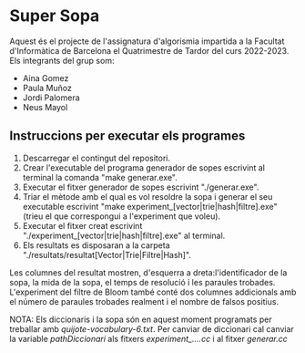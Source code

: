 # Super Sopa #
Aquest és el projecte de l'assignatura d'algorismia impartida a la Facultat d'Informàtica de Barcelona el Quatrimestre de Tardor del curs 2022-2023. Els integrants del grup som:
* Aina Gomez
* Paula Muñoz
* Jordi Palomera
* Neus Mayol

## Instruccions per executar els programes ##
1. Descarregar el contingut del repositori.
2. Crear l'executable del programa generador de sopes escrivint al terminal la comanda "make generar.exe".
3. Executar el fitxer generador de sopes escrivint "./generar.exe".
4. Triar el mètode amb el qual es vol resoldre la sopa i generar el seu executable escrivint "make experiment_[vector|trie|hash|filtre].exe" (trieu el que correspongui a l'experiment que voleu).
5. Executar el fitxer creat escrivint "./experiment_[vector|trie|hash|filtre].exe" al terminal.
6. Els resultats es disposaran a la carpeta "./resultats/resultat[Vector|Trie|Filtre|Hash]". 

Les columnes del resultat mostren, d'esquerra a dreta:l'identificador de la sopa, la mida de la sopa, el temps de resolució i les paraules trobades. L'experiment del filtre de Bloom també conté dos columnes addicionals amb el número de paraules trobades realment i el nombre de falsos positius.

NOTA: Els diccionaris i la sopa són en aquest moment programats per treballar amb <em>quijote-vocabulary-6.txt</em>. Per canviar de diccionari cal canviar la variable <em>pathDiccionari</em> als fitxers <em>experiment_....cc</em> i al fitxer <em>generar.cc</em>
